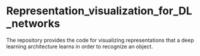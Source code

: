 # Representation_visualization_for_DL_networks
The repository provides the code for visualizing representations that a deep learning architecture learns in order to recognize an object.
